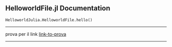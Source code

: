 ## HelloworldFile.jl Documentation

```@docs
HelloworldJulia.HelloworldFile.hello()

```
---

prova per il link [link-to-prova](@ref)

---